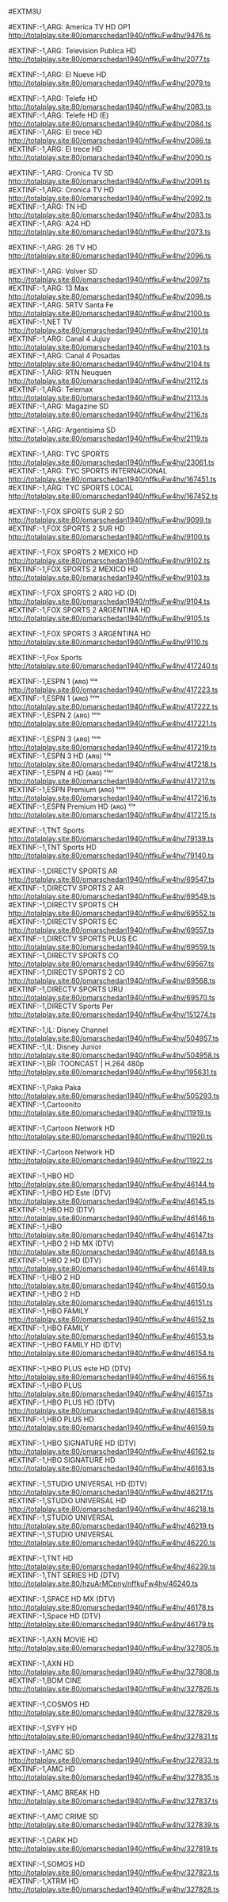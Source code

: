  #EXTM3U


#EXTINF:-1,ARG: America TV HD OP1
http://totalplay.site:80/omarschedan1940/nffkuFw4hv/9476.ts

#EXTINF:-1,ARG: Television Publica HD
http://totalplay.site:80/omarschedan1940/nffkuFw4hv/2077.ts

#EXTINF:-1,ARG: El Nueve HD
http://totalplay.site:80/omarschedan1940/nffkuFw4hv/2079.ts

#EXTINF:-1,ARG: Telefe HD
http://totalplay.site:80/omarschedan1940/nffkuFw4hv/2083.ts
#EXTINF:-1,ARG: Telefe HD (E)
http://totalplay.site:80/omarschedan1940/nffkuFw4hv/2084.ts
#EXTINF:-1,ARG: El trece HD
http://totalplay.site:80/omarschedan1940/nffkuFw4hv/2086.ts
#EXTINF:-1,ARG: El trece HD
http://totalplay.site:80/omarschedan1940/nffkuFw4hv/2090.ts

#EXTINF:-1,ARG: Cronica TV SD
http://totalplay.site:80/omarschedan1940/nffkuFw4hv/2091.ts
#EXTINF:-1,ARG: Cronica TV HD
http://totalplay.site:80/omarschedan1940/nffkuFw4hv/2092.ts
#EXTINF:-1,ARG: TN HD
http://totalplay.site:80/omarschedan1940/nffkuFw4hv/2093.ts
#EXTINF:-1,ARG: A24 HD
http://totalplay.site:80/omarschedan1940/nffkuFw4hv/2073.ts

#EXTINF:-1,ARG: 26 TV HD
http://totalplay.site:80/omarschedan1940/nffkuFw4hv/2096.ts

#EXTINF:-1,ARG: Volver SD
http://totalplay.site:80/omarschedan1940/nffkuFw4hv/2097.ts
#EXTINF:-1,ARG: 13 Max
http://totalplay.site:80/omarschedan1940/nffkuFw4hv/2098.ts
#EXTINF:-1,ARG: 5RTV Santa Fe
http://totalplay.site:80/omarschedan1940/nffkuFw4hv/2100.ts
#EXTINF:-1,NET TV
http://totalplay.site:80/omarschedan1940/nffkuFw4hv/2101.ts
#EXTINF:-1,ARG: Canal 4 Jujuy
http://totalplay.site:80/omarschedan1940/nffkuFw4hv/2103.ts
#EXTINF:-1,ARG: Canal 4 Posadas
http://totalplay.site:80/omarschedan1940/nffkuFw4hv/2104.ts
#EXTINF:-1,ARG: RTN Neuquen
http://totalplay.site:80/omarschedan1940/nffkuFw4hv/2112.ts
#EXTINF:-1,ARG: Telemax
http://totalplay.site:80/omarschedan1940/nffkuFw4hv/2113.ts
#EXTINF:-1,ARG: Magazine SD
http://totalplay.site:80/omarschedan1940/nffkuFw4hv/2116.ts

#EXTINF:-1,ARG: Argentisima SD
http://totalplay.site:80/omarschedan1940/nffkuFw4hv/2119.ts



#EXTINF:-1,ARG: TYC SPORTS
http://totalplay.site:80/omarschedan1940/nffkuFw4hv/23061.ts
#EXTINF:-1,ARG: TYC SPORTS INTERNACIONAL
http://totalplay.site:80/omarschedan1940/nffkuFw4hv/167451.ts
#EXTINF:-1,ARG: TYC SPORTS LOCAL
http://totalplay.site:80/omarschedan1940/nffkuFw4hv/167452.ts


#EXTINF:-1,FOX SPORTS SUR 2 SD
http://totalplay.site:80/omarschedan1940/nffkuFw4hv/9099.ts
#EXTINF:-1,FOX SPORTS 2 SUR HD
http://totalplay.site:80/omarschedan1940/nffkuFw4hv/9100.ts

#EXTINF:-1,FOX SPORTS 2 MEXICO HD
http://totalplay.site:80/omarschedan1940/nffkuFw4hv/9102.ts
#EXTINF:-1,FOX SPORTS 2 MEXICO HD
http://totalplay.site:80/omarschedan1940/nffkuFw4hv/9103.ts

#EXTINF:-1,FOX SPORTS 2 ARG HD (D)
http://totalplay.site:80/omarschedan1940/nffkuFw4hv/9104.ts
#EXTINF:-1,FOX SPORTS 2 ARGENTINA HD
http://totalplay.site:80/omarschedan1940/nffkuFw4hv/9105.ts

#EXTINF:-1,FOX SPORTS 3 ARGENTINA HD
http://totalplay.site:80/omarschedan1940/nffkuFw4hv/9110.ts

#EXTINF:-1,Fox Sports
http://totalplay.site:80/omarschedan1940/nffkuFw4hv/417240.ts


#EXTINF:-1,ESPN 1 (ᴀʀɢ) ᶜˡᵃ
http://totalplay.site:80/omarschedan1940/nffkuFw4hv/417223.ts
#EXTINF:-1,ESPN 1 (ᴀʀɢ) ᵗᵛᵐ
http://totalplay.site:80/omarschedan1940/nffkuFw4hv/417222.ts
#EXTINF:-1,ESPN 2 (ᴀʀɢ) ᵗᵛᵐ
http://totalplay.site:80/omarschedan1940/nffkuFw4hv/417221.ts

#EXTINF:-1,ESPN 3 (ᴀʀɢ) ᵗᵛᵐ
http://totalplay.site:80/omarschedan1940/nffkuFw4hv/417219.ts
#EXTINF:-1,ESPN 3 HD (ᴀʀɢ) ᶜˡᵃ
http://totalplay.site:80/omarschedan1940/nffkuFw4hv/417218.ts
#EXTINF:-1,ESPN 4 HD (ᴀʀɢ) ᶜˡᵃʳ
http://totalplay.site:80/omarschedan1940/nffkuFw4hv/417217.ts
#EXTINF:-1,ESPN Premium (ᴀʀɢ) ᵗᵛᵐ
http://totalplay.site:80/omarschedan1940/nffkuFw4hv/417216.ts
#EXTINF:-1,ESPN Premium HD (ᴀʀɢ) ᶜˡᵃ
http://totalplay.site:80/omarschedan1940/nffkuFw4hv/417215.ts


#EXTINF:-1,TNT Sports
http://totalplay.site:80/omarschedan1940/nffkuFw4hv/79139.ts
#EXTINF:-1,TNT Sports HD
http://totalplay.site:80/omarschedan1940/nffkuFw4hv/79140.ts


#EXTINF:-1,DIRECTV SPORTS AR
http://totalplay.site:80/omarschedan1940/nffkuFw4hv/69547.ts
#EXTINF:-1,DIRECTV SPORTS 2 AR
http://totalplay.site:80/omarschedan1940/nffkuFw4hv/69549.ts
#EXTINF:-1,DIRECTV SPORTS CH
http://totalplay.site:80/omarschedan1940/nffkuFw4hv/69552.ts
#EXTINF:-1,DIRECTV SPORTS EC
http://totalplay.site:80/omarschedan1940/nffkuFw4hv/69557.ts
#EXTINF:-1,DIRECTV SPORTS PLUS EC
http://totalplay.site:80/omarschedan1940/nffkuFw4hv/69559.ts
#EXTINF:-1,DIRECTV SPORTS CO
http://totalplay.site:80/omarschedan1940/nffkuFw4hv/69567.ts
#EXTINF:-1,DIRECTV SPORTS 2 CO
http://totalplay.site:80/omarschedan1940/nffkuFw4hv/69568.ts
#EXTINF:-1,DIRECTV SPORTS URU
http://totalplay.site:80/omarschedan1940/nffkuFw4hv/69570.ts
#EXTINF:-1,DIRECTV Sports Per
http://totalplay.site:80/omarschedan1940/nffkuFw4hv/151274.ts


#EXTINF:-1,IL: Disney Channel
http://totalplay.site:80/omarschedan1940/nffkuFw4hv/504957.ts
#EXTINF:-1,IL: Disney Junior
http://totalplay.site:80/omarschedan1940/nffkuFw4hv/504958.ts
#EXTINF:-1,BR :TOONCAST  | H.264 480p
http://totalplay.site:80/omarschedan1940/nffkuFw4hv/195631.ts

#EXTINF:-1,Paka Paka
http://totalplay.site:80/omarschedan1940/nffkuFw4hv/505293.ts
#EXTINF:-1,Cartoonito
http://totalplay.site:80/omarschedan1940/nffkuFw4hv/11919.ts

#EXTINF:-1,Cartoon Network HD
http://totalplay.site:80/omarschedan1940/nffkuFw4hv/11920.ts

#EXTINF:-1,Cartoon Network HD
http://totalplay.site:80/omarschedan1940/nffkuFw4hv/11922.ts


#EXTINF:-1,HBO HD
http://totalplay.site:80/omarschedan1940/nffkuFw4hv/46144.ts
#EXTINF:-1,HBO HD Este (DTV)
http://totalplay.site:80/omarschedan1940/nffkuFw4hv/46145.ts
#EXTINF:-1,HBO HD (DTV)
http://totalplay.site:80/omarschedan1940/nffkuFw4hv/46146.ts
#EXTINF:-1,HBO
http://totalplay.site:80/omarschedan1940/nffkuFw4hv/46147.ts
#EXTINF:-1,HBO 2 HD MX (DTV)
http://totalplay.site:80/omarschedan1940/nffkuFw4hv/46148.ts
#EXTINF:-1,HBO 2 HD (DTV)
http://totalplay.site:80/omarschedan1940/nffkuFw4hv/46149.ts
#EXTINF:-1,HBO 2 HD
http://totalplay.site:80/omarschedan1940/nffkuFw4hv/46150.ts
#EXTINF:-1,HBO 2 HD
http://totalplay.site:80/omarschedan1940/nffkuFw4hv/46151.ts
#EXTINF:-1,HBO FAMILY
http://totalplay.site:80/omarschedan1940/nffkuFw4hv/46152.ts
#EXTINF:-1,HBO FAMILY
http://totalplay.site:80/omarschedan1940/nffkuFw4hv/46153.ts
#EXTINF:-1,HBO FAMILY HD (DTV)
http://totalplay.site:80/omarschedan1940/nffkuFw4hv/46154.ts

#EXTINF:-1,HBO PLUS este HD (DTV)
http://totalplay.site:80/omarschedan1940/nffkuFw4hv/46156.ts
#EXTINF:-1,HBO PLUS
http://totalplay.site:80/omarschedan1940/nffkuFw4hv/46157.ts
#EXTINF:-1,HBO PLUS HD (DTV)
http://totalplay.site:80/omarschedan1940/nffkuFw4hv/46158.ts
#EXTINF:-1,HBO PLUS HD
http://totalplay.site:80/omarschedan1940/nffkuFw4hv/46159.ts

#EXTINF:-1,HBO SIGNATURE HD (DTV)
http://totalplay.site:80/omarschedan1940/nffkuFw4hv/46162.ts
#EXTINF:-1,HBO SIGNATURE HD
http://totalplay.site:80/omarschedan1940/nffkuFw4hv/46163.ts

#EXTINF:-1,STUDIO UNIVERSAL HD (DTV)
http://totalplay.site:80/omarschedan1940/nffkuFw4hv/46217.ts
#EXTINF:-1,STUDIO UNIVERSAL HD
http://totalplay.site:80/omarschedan1940/nffkuFw4hv/46218.ts
#EXTINF:-1,STUDIO UNIVERSAL
http://totalplay.site:80/omarschedan1940/nffkuFw4hv/46219.ts
#EXTINF:-1,STUDIO UNIVERSAL
http://totalplay.site:80/omarschedan1940/nffkuFw4hv/46220.ts


#EXTINF:-1,TNT HD
http://totalplay.site:80/omarschedan1940/nffkuFw4hv/46239.ts
#EXTINF:-1,TNT SERIES HD (DTV)
http://totalplay.site:80/hzuArMCpny/nffkuFw4hv/46240.ts

#EXTINF:-1,SPACE HD MX (DTV)
http://totalplay.site:80/omarschedan1940/nffkuFw4hv/46178.ts
#EXTINF:-1,Space HD (DTV)
http://totalplay.site:80/omarschedan1940/nffkuFw4hv/46179.ts

#EXTINF:-1,AXN MOVIE HD
http://totalplay.site:80/omarschedan1940/nffkuFw4hv/327805.ts

#EXTINF:-1,AXN HD
http://totalplay.site:80/omarschedan1940/nffkuFw4hv/327808.ts
#EXTINF:-1,BOM CINE
http://totalplay.site:80/omarschedan1940/nffkuFw4hv/327826.ts

#EXTINF:-1,COSMOS HD
http://totalplay.site:80/omarschedan1940/nffkuFw4hv/327829.ts

#EXTINF:-1,SYFY HD
http://totalplay.site:80/omarschedan1940/nffkuFw4hv/327831.ts

#EXTINF:-1,AMC SD
http://totalplay.site:80/omarschedan1940/nffkuFw4hv/327833.ts
#EXTINF:-1,AMC HD
http://totalplay.site:80/omarschedan1940/nffkuFw4hv/327835.ts

#EXTINF:-1,AMC BREAK HD
http://totalplay.site:80/omarschedan1940/nffkuFw4hv/327837.ts

#EXTINF:-1,AMC CRIME SD
http://totalplay.site:80/omarschedan1940/nffkuFw4hv/327839.ts

#EXTINF:-1,DARK HD
http://totalplay.site:80/omarschedan1940/nffkuFw4hv/327819.ts


#EXTINF:-1,SOMOS HD
http://totalplay.site:80/omarschedan1940/nffkuFw4hv/327823.ts
#EXTINF:-1,XTRM HD
http://totalplay.site:80/omarschedan1940/nffkuFw4hv/327828.ts







